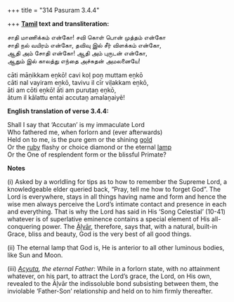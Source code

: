 +++
title = "314 Pasuram 3.4.4"

+++
**[Tamil](/definition/tamil#history "show Tamil definitions") text and transliteration:**

சாதி மாணிக்கம் என்கோ! சவி கொள் பொன் முத்தம் என்கோ  
சாதி நல் வயிரம் என்கோ, தவிவு இல் சீர் விளக்கம் என்கோ,  
ஆதி அம் சோதி என்கோ! ஆதி அம் புருடன் என்கோ,  
ஆதும் இல் காலத்து எந்தை அச்சுதன் அமலனையே!

cāti māṇikkam eṉkō! cavi koḷ poṉ muttam eṉkō  
cāti nal vayiram eṉkō, tavivu il cīr viḷakkam eṉkō,  
āti am cōti eṉkō! āti am puruṭaṉ eṉkō,  
ātum il kālattu entai accutaṉ amalaṉaiyē!

**English translation of verse 3.4.4:**

Shall I say that ‘Accutan’ is my immaculate Lord  
Who fathered me, when forlorn and (ever afterwards)  
Held on to me, is the pure gem or the shining [gold](/definition/gold#history "show gold definitions")  
Or the [ruby](/definition/ruby#history "show ruby definitions") flashy or choice diamond or the eternal [lamp](/definition/lamp#history "show lamp definitions")  
Or the One of resplendent form or the blissful Primate?

**Notes**

\(i\) Asked by a worldling for tips as to how to remember the Supreme Lord, a knowledgeable elder queried back, “Pray, tell me how to forget God”. The Lord is everywhere, stays in all things having name and form and hence the wise men always perceive the Lord’s intimate contact and presence in each and everything. That is why the Lord has said in His ‘Song Celestial’ (10-41) whatever is of superlative eminence contains a special element of His all-conquering power. The [Āḻvār](/definition/aḻvar#vaishnavism "show Āḻvār definitions"), therefore, says that, with a natural, built-in Grace, bliss and beauty, God is the very best of all good things.

\(ii\) The eternal lamp that God is, He is anterior to all other luminous bodies, like Sun and Moon.

\(iii\) *[Acyuta](/definition/acyuta#vaishnavism "show Acyuta definitions"), the eternal Father*: While in a forlorn state, with no attainment whatever, on his part, to attract the Lord’s grace, the Lord, on His own, revealed to the Āḻvār the indissoluble bond subsisting between them, the inviolable ‘Father-Son’ relationship and held on to him firmly thereafter.


